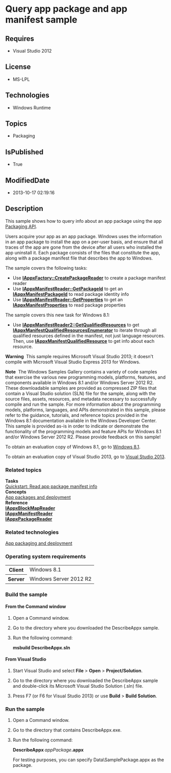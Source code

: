 # Query app package and app manifest sample
## Requires
* Visual Studio 2012
## License
* MS-LPL
## Technologies
* Windows Runtime
## Topics
* Packaging
## IsPublished
* True
## ModifiedDate
* 2013-10-17 02:19:16
## Description

<div id="mainSection">
<p>This sample shows how to query info about an app package using the app <a href="http://msdn.microsoft.com/en-us/library/windows/desktop/hh446766">
Packaging API</a>. </p>
<p>Users acquire your app as an app package. Windows uses the information in an app package to install the app on a per-user basis, and ensure that all traces of the app are gone from the device after all users who installed the app uninstall it. Each package
 consists of the files that constitute the app, along with a package manifest file that describes the app to Windows.</p>
<p>The sample covers the following tasks:</p>
<ul>
<li>Use <a href="http://msdn.microsoft.com/en-us/library/windows/desktop/hh446677">
<b>IAppxFactory::CreatePackageReader</b></a> to create a package manifest reader </li><li>Use <a href="http://msdn.microsoft.com/en-us/library/windows/desktop/hh446745">
<b>IAppxManifestReader::GetPackageId</b></a> to get an <a href="http://msdn.microsoft.com/en-us/library/windows/desktop/hh446717">
<b>IAppxManifestPackageId</b></a> to read package identity info </li><li>Use <a href="http://msdn.microsoft.com/en-us/library/windows/desktop/hh446748">
<b>IAppxManifestReader::GetProperties</b></a> to get an <a href="http://msdn.microsoft.com/en-us/library/windows/desktop/hh446731">
<b>IAppxManifestProperties</b></a> to read package properties </li></ul>
<p>The sample covers this new task for Windows&nbsp;8.1:</p>
<ul>
<li>Use <a href="http://msdn.microsoft.com/en-us/library/windows/desktop/dn280313">
<b>IAppxManifestReader2::GetQualifiedResources</b></a> to get <a href="http://msdn.microsoft.com/en-us/library/windows/desktop/dn280306">
<b>IAppxManifestQualifiedResourcesEnumerator</b></a> to iterate through all qualified resources defined in the manifest, not just language resources. Then, use
<a href="http://msdn.microsoft.com/en-us/library/windows/desktop/dn280305"><b>IAppxManifestQualifiedResource</b></a> to get info about each resource.
</li></ul>
<p class="note"><b>Warning</b>&nbsp;&nbsp;This sample requires Microsoft Visual Studio&nbsp;2013; it doesn't compile with Microsoft Visual Studio Express&nbsp;2013 for Windows.</p>
<p class="note"><b>Note</b>&nbsp;&nbsp;The Windows Samples Gallery contains a variety of code samples that exercise the various new programming models, platforms, features, and components available in Windows&nbsp;8.1 and/or Windows Server&nbsp;2012&nbsp;R2. These downloadable samples
 are provided as compressed ZIP files that contain a Visual Studio solution (SLN) file for the sample, along with the source files, assets, resources, and metadata necessary to successfully compile and run the sample. For more information about the programming
 models, platforms, languages, and APIs demonstrated in this sample, please refer to the guidance, tutorials, and reference topics provided in the Windows&nbsp;8.1 documentation available in the Windows Developer Center. This sample is provided as-is in order to
 indicate or demonstrate the functionality of the programming models and feature APIs for Windows&nbsp;8.1 and/or Windows Server&nbsp;2012&nbsp;R2. Please provide feedback on this sample!</p>
<p>To obtain an evaluation copy of Windows&nbsp;8.1, go to <a href="http://go.microsoft.com/fwlink/p/?linkid=301696">
Windows&nbsp;8.1</a>.</p>
<p>To obtain an evaluation copy of Visual Studio&nbsp;2013, go to <a href="http://go.microsoft.com/fwlink/p/?linkid=301697">
Visual Studio&nbsp;2013</a>.</p>
<h3><a id="related_topics"></a>Related topics</h3>
<dl><dt><b>Tasks</b> </dt><dt><a href="http://msdn.microsoft.com/en-us/library/windows/desktop/hh446622">Quickstart: Read app package manifest info</a>
</dt><dt><b>Concepts</b> </dt><dt><a href="http://msdn.microsoft.com/en-us/library/windows/desktop/hh464929">App packages and deployment</a>
</dt><dt><b>Reference</b> </dt><dt><a href="http://msdn.microsoft.com/en-us/library/windows/desktop/hh446651"><b>IAppxBlockMapReader</b></a>
</dt><dt><a href="http://msdn.microsoft.com/en-us/library/windows/desktop/hh446737"><b>IAppxManifestReader</b></a>
</dt><dt><a href="http://msdn.microsoft.com/en-us/library/windows/desktop/hh446756"><b>IAppxPackageReader</b></a>
</dt></dl>
<h3>Related technologies</h3>
<a href="http://msdn.microsoft.com/en-us/library/windows/desktop/hh446593">App packaging and deployment</a>
<h3>Operating system requirements</h3>
<table>
<tbody>
<tr>
<th>Client</th>
<td><dt>Windows&nbsp;8.1 </dt></td>
</tr>
<tr>
<th>Server</th>
<td><dt>Windows Server&nbsp;2012&nbsp;R2 </dt></td>
</tr>
</tbody>
</table>
<h3>Build the sample</h3>
<h4><a id="From_the_Command_window"></a><a id="from_the_command_window"></a><a id="FROM_THE_COMMAND_WINDOW"></a>From the Command window</h4>
<ol>
<li>
<p>Open a Command window.</p>
</li><li>
<p>Go to the directory where you downloaded the DescribeAppx sample.</p>
</li><li>
<p>Run the following command:</p>
<p><b>msbuild DescribeAppx.sln</b></p>
</li></ol>
<h4><a id="From_Visual_Studio"></a><a id="from_visual_studio"></a><a id="FROM_VISUAL_STUDIO"></a>From Visual Studio</h4>
<ol>
<li>
<p>Start Visual Studio and select <b>File</b> &gt; <b>Open</b> &gt; <b>Project/Solution</b>.</p>
</li><li>
<p>Go to the directory where you downloaded the DescribeAppx sample and double-click its Microsoft Visual Studio Solution (.sln) file.</p>
</li><li>
<p>Press F7 (or F6 for Visual Studio&nbsp;2013) or use <b>Build</b> &gt; <b>Build Solution</b>.</p>
</li></ol>
<h3>Run the sample</h3>
<ol>
<li>
<p>Open a Command window.</p>
</li><li>
<p>Go to the directory that contains DescribeAppx.exe.</p>
</li><li>
<p>Run the following command:</p>
<p><b>DescribeAppx </b><i>appPackage</i><b>.appx</b></p>
<p>For testing purposes, you can specify Data\SamplePackage.appx as the package.</p>
</li></ol>
</div>
